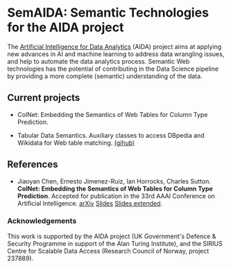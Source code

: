 # SemAIDA: Semantic Technologies for the AIDA project

The [Artificial Intelligence for Data Analytics](https://www.turing.ac.uk/research/research-projects/artificial-intelligence-data-analytics) (AIDA) project aims at applying new advances in AI and machine learning to address data wrangling issues, and help to automate the data analytics process. Semantic Web technologies has the potential of contributing in the Data Science pipeline by providing a more complete (semantic) understanding of the data. 


## Current projects

- ColNet: Embedding the Semantics of Web Tables for Column Type Prediction. 

- Tabular Data Semantics.  Auxiliary classes to access DBpedia and Wikidata for Web table matching. [(gihub)](https://github.com/ernestojimenezruiz/tabular-data-semantics) 



## References

- Jiaoyan Chen, Ernesto Jimenez-Ruiz, Ian Horrocks, Charles Sutton. **ColNet: Embedding the Semantics of Web Tables for Column Type Prediction**. Accepted for publication in the 33rd AAAI Conference on Artificial Intelligence. [arXiv](https://arxiv.org/abs/1811.01304) [Slides](https://github.com/alan-turing-institute/SemAIDA/raw/master/AAAI19_ColNet_Slide.pdf) [Slides extended](https://github.com/alan-turing-institute/SemAIDA/raw/master/AIDA_ColNet_Slides_extended.pdf).


### Acknowledgements

This work is supported by the AIDA project (UK Government's Defence & Security Programme in support of the Alan Turing Institute), and the SIRIUS Centre for Scalable Data Access (Research Council of Norway, project 237889).
